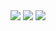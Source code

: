 <img src="https://capsule-render.vercel.app/api?type=cylinder&color=auto&height=150&section=header&text=Hi%20there👋&fontSize=30" />
<img src="https://capsule-render.vercel.app/api?type=rounded&color=auto&height=150&section=footer&text=Name📛%20:%20Yhw&fontSize=30" />
<img src="https://capsule-render.vercel.app/api?type=soft&color=auto&height=150&section=footer&text=🏫Yeungnam%20University,%20Department%20of%20Software%20Convergence,%202&fontSize=30" />

<!--
**siaewjojwafo/siaewjojwafo** is a ✨ _special_ ✨ repository because its `README.md` (this file) appears on your GitHub profile.

Here are some ideas to get you started:




- 🔭 I’m currently working on ...
- 🌱 I’m currently learning ... 
- 👯 I’m looking to collaborate on ...
- 🤔 I’m looking for help with ...
- 💬 Ask me about ...
- 📫 How to reach me: ...
- 😄 Pronouns: ...
- ⚡ Fun fact: ...
-->
